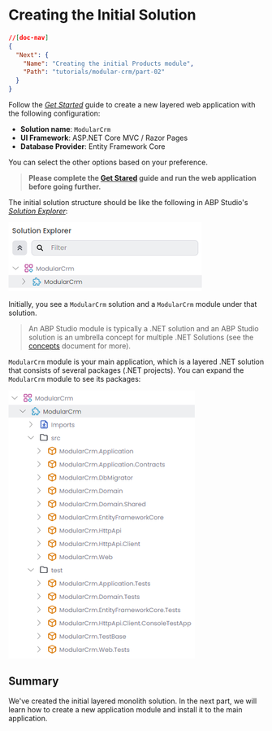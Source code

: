 # Creating the Initial Solution

````json
//[doc-nav]
{
  "Next": {
    "Name": "Creating the initial Products module",
    "Path": "tutorials/modular-crm/part-02"
  }
}
````

Follow the *[Get Started](../../get-started/layered-web-application.md)* guide to create a new layered web application with the following configuration:

* **Solution name**: `ModularCrm`
* **UI Framework**: ASP.NET Core MVC / Razor Pages
* **Database Provider**: Entity Framework Core

You can select the other options based on your preference.

> **Please complete the [Get Stared](../../get-started/layered-web-application.md) guide and run the web application before going further.**

The initial solution structure should be like the following in ABP Studio's *[Solution Explorer](../../studio/solution-explorer.md)*:

![solution-explorer-modular-crm-initial](images/solution-explorer-modular-crm-initial.png)

Initially, you see a `ModularCrm` solution and a `ModularCrm` module under that solution.

> An ABP Studio module is typically a .NET solution and an ABP Studio solution is an umbrella concept for multiple .NET Solutions (see the [concepts](../../studio/concepts.md) document for more).

`ModularCrm` module is your main application, which is a layered .NET solution that consists of several packages (.NET projects). You can expand the `ModularCrm` module to see its packages:

![solution-explorer-modular-crm-expanded](images/solution-explorer-modular-crm-expanded.png)

## Summary

We've created the initial layered monolith solution. In the next part, we will learn how to create a new application module and install it to the main application.
